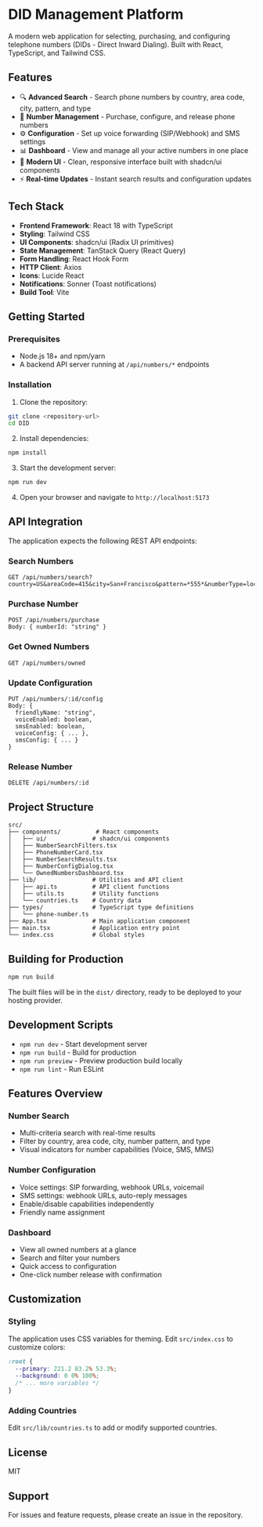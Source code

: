 # DID Management Platform

A modern web application for selecting, purchasing, and configuring telephone numbers (DIDs - Direct Inward Dialing). Built with React, TypeScript, and Tailwind CSS.

## Features

- 🔍 **Advanced Search** - Search phone numbers by country, area code, city, pattern, and type
- 📱 **Number Management** - Purchase, configure, and release phone numbers
- ⚙️ **Configuration** - Set up voice forwarding (SIP/Webhook) and SMS settings
- 📊 **Dashboard** - View and manage all your active numbers in one place
- 🎨 **Modern UI** - Clean, responsive interface built with shadcn/ui components
- ⚡ **Real-time Updates** - Instant search results and configuration updates

## Tech Stack

- **Frontend Framework**: React 18 with TypeScript
- **Styling**: Tailwind CSS
- **UI Components**: shadcn/ui (Radix UI primitives)
- **State Management**: TanStack Query (React Query)
- **Form Handling**: React Hook Form
- **HTTP Client**: Axios
- **Icons**: Lucide React
- **Notifications**: Sonner (Toast notifications)
- **Build Tool**: Vite

## Getting Started

### Prerequisites

- Node.js 18+ and npm/yarn
- A backend API server running at `/api/numbers/*` endpoints

### Installation

1. Clone the repository:
```bash
git clone <repository-url>
cd DID
```

2. Install dependencies:
```bash
npm install
```

3. Start the development server:
```bash
npm run dev
```

4. Open your browser and navigate to `http://localhost:5173`

## API Integration

The application expects the following REST API endpoints:

### Search Numbers
```
GET /api/numbers/search?country=US&areaCode=415&city=San+Francisco&pattern=*555*&numberType=local
```

### Purchase Number
```
POST /api/numbers/purchase
Body: { numberId: "string" }
```

### Get Owned Numbers
```
GET /api/numbers/owned
```

### Update Configuration
```
PUT /api/numbers/:id/config
Body: {
  friendlyName: "string",
  voiceEnabled: boolean,
  smsEnabled: boolean,
  voiceConfig: { ... },
  smsConfig: { ... }
}
```

### Release Number
```
DELETE /api/numbers/:id
```

## Project Structure

```
src/
├── components/          # React components
│   ├── ui/             # shadcn/ui components
│   ├── NumberSearchFilters.tsx
│   ├── PhoneNumberCard.tsx
│   ├── NumberSearchResults.tsx
│   ├── NumberConfigDialog.tsx
│   └── OwnedNumbersDashboard.tsx
├── lib/                # Utilities and API client
│   ├── api.ts          # API client functions
│   ├── utils.ts        # Utility functions
│   └── countries.ts    # Country data
├── types/              # TypeScript type definitions
│   └── phone-number.ts
├── App.tsx             # Main application component
├── main.tsx            # Application entry point
└── index.css           # Global styles
```

## Building for Production

```bash
npm run build
```

The built files will be in the `dist/` directory, ready to be deployed to your hosting provider.

## Development Scripts

- `npm run dev` - Start development server
- `npm run build` - Build for production
- `npm run preview` - Preview production build locally
- `npm run lint` - Run ESLint

## Features Overview

### Number Search
- Multi-criteria search with real-time results
- Filter by country, area code, city, number pattern, and type
- Visual indicators for number capabilities (Voice, SMS, MMS)

### Number Configuration
- Voice settings: SIP forwarding, webhook URLs, voicemail
- SMS settings: webhook URLs, auto-reply messages
- Enable/disable capabilities independently
- Friendly name assignment

### Dashboard
- View all owned numbers at a glance
- Search and filter your numbers
- Quick access to configuration
- One-click number release with confirmation

## Customization

### Styling
The application uses CSS variables for theming. Edit `src/index.css` to customize colors:

```css
:root {
  --primary: 221.2 83.2% 53.3%;
  --background: 0 0% 100%;
  /* ... more variables */
}
```

### Adding Countries
Edit `src/lib/countries.ts` to add or modify supported countries.

## License

MIT

## Support

For issues and feature requests, please create an issue in the repository.


